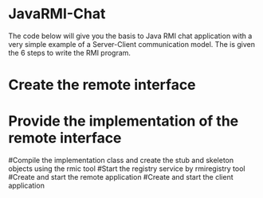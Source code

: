 # JavaRMI-Chat
The code below will give you the basis to Java RMI chat application with a very simple example of a Server-Client communication model.
The is given the 6 steps to write the RMI program.

# Create the remote interface
# Provide the implementation of the remote interface
#Compile the implementation class and create the stub and skeleton objects using the rmic tool
#Start the registry service by rmiregistry tool
#Create and start the remote application
#Create and start the client application

